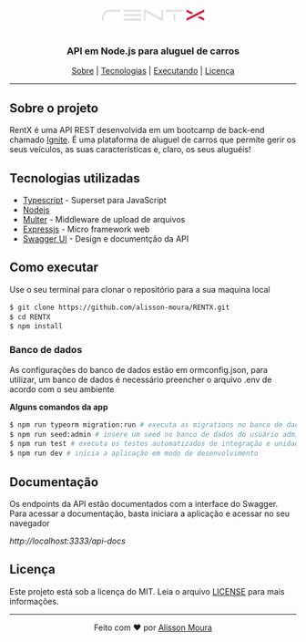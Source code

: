<div align=center><img src=".github/logo.png"/></div>
<br/>
<h3 align=center>API em Node.js para aluguel de carros</h3>

<div align=center>
<a href="#Sobre-o-projeto">Sobre</a> |
<a href="#Tecnologias-utilizadas">Tecnologias</a> |
<a href="#Como-executar">Executando</a> |
<a href="#Licenca">Licença</a>
</div>

---

## Sobre o projeto

RentX é uma API REST desenvolvida em um bootcamp de back-end chamado [Ignite](https://pages.rocketseat.com.br/ignite). É uma plataforma de aluguel de carros que permite gerir os seus veículos, as suas características e, claro, os seus aluguéis!


## Tecnologias utilizadas

- [Typescript](https://www.typescriptlang.org/) - Superset para JavaScript
- [Nodejs](https://www.nodejs.org)
- [Multer](https://github.com/expressjs/multer) - Middleware de upload de arquivos
- [Expressjs](https://github.com/expressjs/express) - Micro framework web
- [Swagger UI](https://swagger.io/) - Design e documentção da API

## Como executar
Use o seu terminal para clonar o repositório para a sua maquina local

```bash
$ git clone https://github.com/alisson-moura/RENTX.git
$ cd RENTX
$ npm install
```
### Banco de dados
As configurações do banco de dados estão em ormconfig.json, para utilizar, um banco de dados é necessário preencher o arquivo .env de acordo com o seu ambiente

**Alguns comandos da app**
```bash
$ npm run typeorm migration:run # executa as migrations no banco de dados
$ npm run seed:admin # insere um seed no banco de dados do usuário administrador
$ npm run test # executa os testes automatizados de integração e unidade
$ npm run dev # inicia a aplicação em modo de desenvolvimento 
```

## Documentação
Os endpoints da API estão documentados com a interface do Swagger. Para acessar a documentação, basta iniciara a aplicação e acessar no seu navegador 

*http://localhost:3333/api-docs*

## Licença
Este projeto está sob a licença do MIT. Leia o arquivo [LICENSE](https://mit-license.org/) para mais informações.

---

<div align=center> 
Feito com ❤️ por <a href="https://www.linkedin.com/in/alisson-moura/">Alisson Moura</a>
<br/>
<br/>
<img style="border-radius: 50%;" src="https://avatars2.githubusercontent.com/u/48321754?s=460&u=9faab799c661b3f1227c25e0233a2f30b699218a&v=4" width="100px;" alt=""/>
</div>
